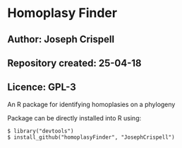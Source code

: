# Homoplasy Finder

## Author: Joseph Crispell
## Repository created: 25-04-18
## Licence: GPL-3

An R package for identifying homoplasies on a phylogeny

Package can be directly installed into R using:
```
$ library("devtools")
$ install_github("homoplasyFinder", "JosephCrispell")
```

